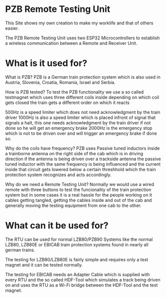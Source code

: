 # PZB Remote Testing Unit

This Site shows my own creation to make my worklife and that of others easier.

The PZB Remote Testing Unit uses two ESP32 Microcontrollers to establish a wireless communication between a Remote and Receiver Unit.
# What is it used for?
What is PZB?
PZB is a German train protection system which is also used in Austria, Slovenia, Croatia, Romania, Israel and Serbia.

How is PZB tested?
To test the PZB functionality we use a so called testmagnet which uses three different coils inside depending on which coil gets closed the train gets a different order on which it reacts

500Hz is a speed limiter which does not need acknowledgment by the train driver
1000Hz is also a speed limiter which is placed infront of signal that signals a halt, this one needs acknowledgment by the train driver if not done so he will get an emergency brake
2000Hz is the emergency stop which is not to be driven over and will trigger an emergency brake if done so.

Why do the coils have frequency?
PZB uses Passive tuned inductors inside a trainborne antenna on the right side of the cab which is in driving direction if the antenna is being driven over a trackside antenna the passive tuned inductor
with the same frequency is being influenced and the current inside that circuit gets lowered below a certain threshhold which the train protection system recognizes and acts accordingly.

Why do we need a Remote Testing Unit?
Normally we would use a wired remote with three buttons to test the funcionality of the train protection system but in some cases it is a real hassle for the people working on it
cables getting tangled, getting the cables inside and out of the cab and generally moving the testing equipment from one cab to the other.

# What can it be used for?

The RTU can be used for normal LZB80/PZB90 Systems like the normal LZB80, LZB80E or EBICAB train protection systems found in nearly all german trains.

The testing for LZB80/LZB80E is fairly simple and requires only a test magnet and it can be tested normally.

The testing for EBICAB needs an Adapter Cable which is supplied with every RTU and the so called HDF-Tool which
simulates a track being driven on and uses the RTU as a Wi-Fi bridge between the HDF-Tool and the test magnet.

